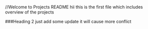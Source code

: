 //Welcome to Projects README
hii this is the first file which includes overview of the projects

###Heading 2
just add some update
it will cause more conflict
